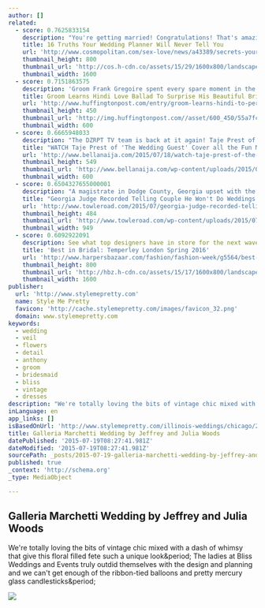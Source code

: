 ```yaml
---
author: []
related:
  - score: 0.7625833154
    description: "You're getting married! Congratulations! That's amazing. I'm sure you're going to be very happy together. But now it's time to plan. The whole process can feel like a series of progressively more obscure customs, designed to stress you out and cause you to hemorrhage cash. It doesn't have to be that way!"
    title: 16 Truths Your Wedding Planner Will Never Tell You
    url: 'http://www.cosmopolitan.com/sex-love/news/a43389/secrets-your-wedding-planner-will-never-tell-you/'
    thumbnail_height: 800
    thumbnail_url: 'http://cos.h-cdn.co/assets/15/29/1600x800/landscape-1436992536-planner-200173468-003.jpg'
    thumbnail_width: 1600
  - score: 0.7151863575
    description: 'Groom Frank Gregoire spent every spare moment in the six weeks leading up to his wedding mastering the Bollywood love ballad "Tum Hi Ho" so he could surprise his bride at their June 27 nuptials. Previously, Gregoire only knew a few words of Hindi that his now-wife Simran Malhotra had taught him.'
    title: Groom Learns Hindi Love Ballad To Surprise His Beautiful Bride
    url: 'http://www.huffingtonpost.com/entry/groom-learns-hindi-to-perform-bollywood-love-ballad-for-his-bride_55a7e1d0e4b0c5f0322c92b5'
    thumbnail_height: 450
    thumbnail_url: 'http://img.huffingtonpost.com//asset/600_450/55a7fce41900002500b86cbc.jpeg?cache=V3VEJ6a0Q5'
    thumbnail_width: 600
  - score: 0.6665948033
    description: "The DZRPT TV team is back at it again! Taje Prest of 'The Wedding Guest' travelled to New York for Osas Ighodaro & Gbenro Ajibade 's wedding. The hostess wore a blue knot wrapper and matching top, with her signature blonde hair, and chatted with the bride and groom and other stars at the wedding."
    title: "WATCH Taje Prest of 'The Wedding Guest' Cover all the Fun Moments at #GbenrOsas2015 in New York!"
    url: 'http://www.bellanaija.com/2015/07/18/watch-taje-prest-of-the-wedding-guest-cover-all-the-fun-moments-at-gbenrosas2015-in-new-york/'
    thumbnail_height: 549
    thumbnail_url: 'http://www.bellanaija.com/wp-content/uploads/2015/07/BellaNaija-Weddings-Fola-Lawal-Photography-OSAS-GBENRO-1183New-York-White-Wedding-Photos-600x5491-600x549.jpg'
    thumbnail_width: 600
  - score: 0.6504327655000001
    description: "A magistrate in Dodge County, Georgia upset with the Supreme Court's same-sex marriage ruling has announced he will no longer perform wedding ceremonies at his courthouse. Georgia station WMAZ reports Judge Lonnie T. Parkerson presided over his \"last wedding\" last Thursday, a ceremony that was recorded on video."
    title: "Georgia Judge Recorded Telling Couple He Won't Do Weddings Anymore Because Gay Marriage 'Ain't Right' - WATCH - Towleroad"
    url: 'http://www.towleroad.com/2015/07/georgia-judge-recorded-telling-couple-he-wont-do-weddings-anymore-because-gay-marriage-aint-right-watch/'
    thumbnail_height: 484
    thumbnail_url: 'http://www.towleroad.com/wp-content/uploads/2015/07/parkerson2.png'
    thumbnail_width: 949
  - score: 0.6092922091
    description: See what top designers have in store for the next wave of betrothed.
    title: 'Best in Bridal: Temperley London Spring 2016'
    url: 'http://www.harpersbazaar.com/fashion/fashion-week/g5564/best-in-bridal-spring-2016/'
    thumbnail_height: 800
    thumbnail_url: 'http://hbz.h-cdn.co/assets/15/17/1600x800/landscape-1429634735-hbz-bridal-ss2016-temperley-00-index.jpg'
    thumbnail_width: 1600
publisher:
  url: 'http://www.stylemepretty.com'
  name: Style Me Pretty
  favicon: 'http://cache.stylemepretty.com/images/favicon_32.png'
  domain: www.stylemepretty.com
keywords:
  - wedding
  - veil
  - flowers
  - detail
  - anthony
  - groom
  - bridesmaid
  - bliss
  - vintage
  - dresses
description: "We're totally loving the bits of vintage chic mixed with a dash of whimsy that give this floral filled fete such a unique look. The ladies at Bliss Weddings and Events truly outdid themselves with the design and planning and we can't get enough of the ribbon-tied balloons and pretty mercury glass candlesticks."
inLanguage: en
app_links: []
isBasedOnUrl: 'http://www.stylemepretty.com/illinois-weddings/chicago/2012/01/25/galleria-marchetti-wedding-by-jeffrey-and-julia-woods/'
title: Galleria Marchetti Wedding by Jeffrey and Julia Woods
datePublished: '2015-07-19T08:27:41.981Z'
dateModified: '2015-07-19T08:27:41.981Z'
sourcePath: _posts/2015-07-19-galleria-marchetti-wedding-by-jeffrey-and-julia-woods.md
published: true
_context: 'http://schema.org'
_type: MediaObject

---
```

<article style=""><h1>Galleria Marchetti Wedding by Jeffrey and Julia Woods</h1><p>We're totally loving the bits of vintage chic mixed with a dash of whimsy that give this floral filled fete such a unique look&amp;period; The ladies at Bliss Weddings and Events truly outdid themselves with the design and planning and we can't get enough of the ribbon-tied balloons and pretty mercury glass candlesticks&amp;period;</p><img src="http://o.aolcdn.com/smp/is/wp-content/gallery/ibb/arochon/ibb-1327421507.3833.13798$!600x.jpg" /></article>